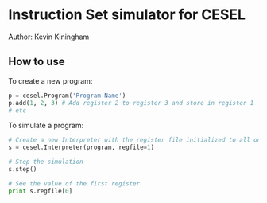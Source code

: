 # Instruction Set simulator for CESEL #

Author: Kevin Kiningham

## How to use ##

To create a new program:

```python
p = cesel.Program('Program Name')
p.add(1, 2, 3) # Add register 2 to register 3 and store in register 1
# etc
```

To simulate a program:

```python
# Create a new Interpreter with the register file initialized to all ones
s = cesel.Interpreter(program, regfile=1)

# Step the simulation
s.step()

# See the value of the first register
print s.regfile[0]
```
